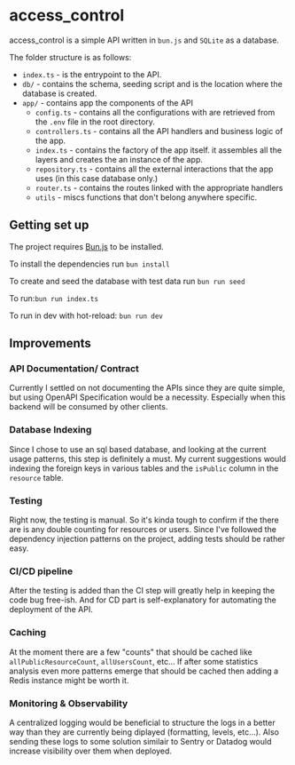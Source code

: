 # access_control

access_control is a simple API written in `bun.js` and `SQLite` as a database.

The folder structure is as follows:

- `index.ts` - is the entrypoint to the API.
- `db/` - contains the schema, seeding script and is the location where the database is created.
- `app/` - contains app the components of the API
  - `config.ts` - contains all the configurations with are retrieved from the `.env` file in the root directory.
  - `controllers.ts` - contains all the API handlers and business logic of the app.
  - `index.ts` - contains the factory of the app itself. it assembles all the layers and creates the an instance of the app.
  - `repository.ts` - contains all the external interactions that the app uses (in this case database only.)
  - `router.ts` - contains the routes linked with the appropriate handlers
  - `utils` - miscs functions that don't belong anywhere specific.

## Getting set up

The project requires [Bun.js](https://bun.sh/) to be installed.

To install the dependencies run `bun install`

To create and seed the database with test data run `bun run seed`

To run:`bun run index.ts`

To run in dev with hot-reload: `bun run dev`

## Improvements

### API Documentation/ Contract

Currently I settled on not documenting the APIs since they are quite simple, but using OpenAPI Specification would be a necessity. Especially when this backend will be consumed by other clients.

### Database Indexing

Since I chose to use an sql based database, and looking at the current usage patterns, this step is definitely a must.
My current suggestions would indexing the foreign keys in various tables and the `isPublic` column in the `resource` table.

### Testing

Right now, the testing is manual. So it's kinda tough to confirm if the there are is any double counting for resources or users. Since I've followed the dependency injection patterns on the project, adding tests should be rather easy.

### CI/CD pipeline

After the testing is added than the CI step will greatly help in keeping the code bug free-ish. And for CD part is self-explanatory for automating the deployment of the API.

### Caching

At the moment there are a few "counts" that should be cached like `allPublicResourceCount`, `allUsersCount`, etc... If after some statistics analysis even more patterns emerge that should be cached then adding a Redis instance might be worth it.

### Monitoring & Observability

A centralized logging would be beneficial to structure the logs in a better way than they are currently being diplayed (formatting, levels, etc...). Also sending these logs to some solution similair to Sentry or Datadog would increase visibility over them when deployed.
